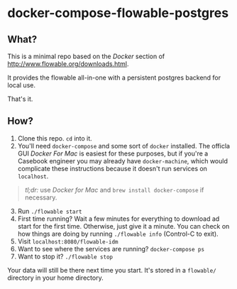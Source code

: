 # docker-compose-flowable-postgres

## What?

This is a minimal repo based on the *Docker* section of http://www.flowable.org/downloads.html.

It provides the flowable all-in-one with a persistent postgres backend for local use.

That's it.

## How?

1. Clone this repo. `cd` into it.
2. You'll need `docker-compose` and some sort of `docker` installed. The officla GUI *Docker For Mac* is easiest for these purposes, but if you're a Casebook engineer you may already have `docker-machine`, which would complicate these instructions because it doesn't run services on `localhost`.
  > *tl;dr:* use *Docker for Mac* and `brew install docker-compose` if necessary.
3. Run `./flowable start`
4. First time running? Wait a few minutes for everything to download ad start for the first time. Otherwise, just give it a minute. You can check on how things are doing by running `./flowable info` (Control-C to exit).
5. Visit `localhost:8080/flowable-idm`
6. Want to see where the services are running? `docker-compose ps`
7. Want to stop it? `./flowable stop`

Your data will still be there next time you start. It's stored in a `flowable/` directory in your home directory.
